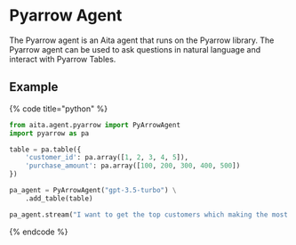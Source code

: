 # Pyarrow Agent

The Pyarrow agent is an Aita agent that runs on the Pyarrow library.
The Pyarrow agent can be used to ask questions in natural language and interact with Pyarrow Tables.

## Example

{% code title="python" %}
```python
from aita.agent.pyarrow import PyArrowAgent 
import pyarrow as pa

table = pa.table({
    'customer_id': pa.array([1, 2, 3, 4, 5]),
    'purchase_amount': pa.array([100, 200, 300, 400, 500])
})

pa_agent = PyArrowAgent("gpt-3.5-turbo") \
    .add_table(table)

pa_agent.stream("I want to get the top customers which making the most purchases")
```
{% endcode %}
